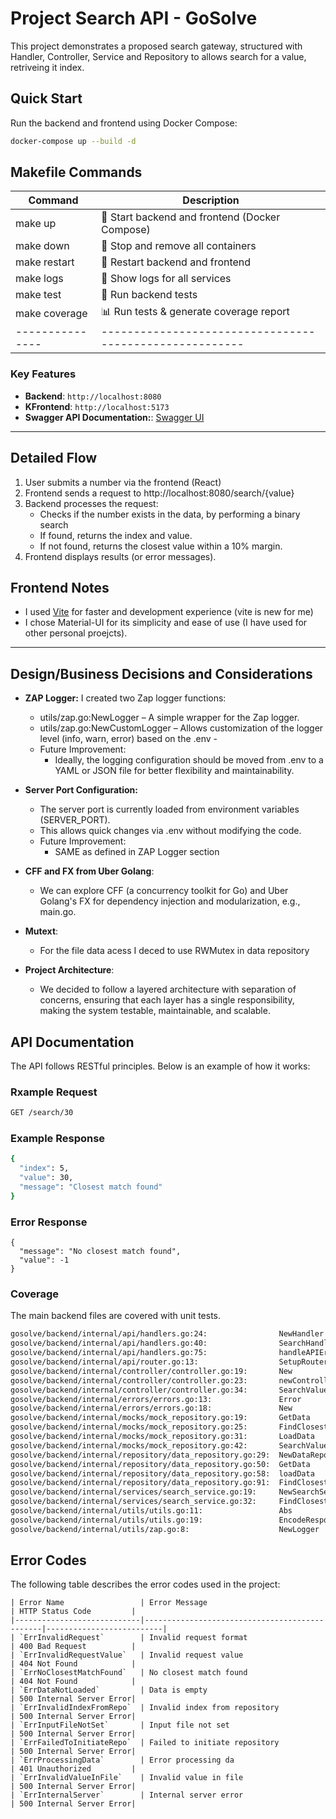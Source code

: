 # Project Search API - GoSolve

This project demonstrates a proposed search gateway, structured with Handler, Controller, Service and Repository to allows search for a value, retriveing it index.

## Quick Start

Run the backend and frontend using Docker Compose:

```bash
docker-compose up --build -d
```

## Makefile Commands

| Command	    | Description
|---------------|-------------------------------------------------------|
| make up	    |  🚀 Start backend and frontend (Docker Compose)       |
| make down	    | 🛑 Stop and remove all containers                     |
| make restart	| 🔄 Restart backend and frontend                       |
| make logs	    | 📜 Show logs for all services                         |
| make test	    | 🧪 Run backend tests                                  |
| make coverage	| 📊 Run tests & generate coverage report               |
|---------------|-------------------------------------------------------|


### Key Features
- **Backend**: `http://localhost:8080`
- **KFrontend**: `http://localhost:5173`
- **Swagger API Documentation:**: [Swagger UI](http://localhost:8080/swagger/index.html)
---

## Detailed Flow

1. User submits a number via the frontend (React)
2. Frontend sends a request to http://localhost:8080/search/{value}
3. Backend processes the request:
    - Checks if the number exists in the data, by performing a binary search
    - If found, returns the index and value.
    - If not found, returns the closest value within a 10% margin.
4. Frontend displays results (or error messages).

## Frontend Notes

  - I used [Vite](https://vite.dev/guide/) for faster and development experience (vite is new for me)
  - I chose Material-UI for its simplicity and ease of use (I have used for other personal proejcts).


---

## Design/Business Decisions and Considerations

- **ZAP Logger:** I created two Zap logger functions:
    - utils/zap.go:NewLogger – A simple wrapper for the Zap logger.
    - utils/zap.go:NewCustomLogger – Allows customization of the logger level (info, warn, error) based on the .env - 
    - Future Improvement:
        - Ideally, the logging configuration should be moved from .env to a YAML or JSON file for better flexibility and maintainability.

- **Server Port Configuration:**
    - The server port is currently loaded from environment variables (SERVER_PORT).
    - This allows quick changes via .env without modifying the code.
    - Future Improvement:
        - SAME as defined in ZAP Logger section

- **CFF and FX from Uber Golang**:
  - We can explore CFF (a concurrency toolkit for Go) and Uber Golang's FX for dependency injection and modularization, e.g., main.go. 

- **Mutext**:
  - For the file data acess I deced to use RWMutex in data repository

- **Project Architecture**:
  - We decided to follow a layered architecture with separation of concerns, ensuring that each layer has a single responsibility, making the system testable, maintainable, and scalable.

## API Documentation

The API follows RESTful principles. Below is an example of how it works:

### Rxample Request

```bash
GET /search/30
```

### Example Response

```bash
{
  "index": 5,
  "value": 30,
  "message": "Closest match found"
}
```

### Error Response

```bsh
{
  "message": "No closest match found",
  "value": -1
}
```

### Coverage

The main backend files are covered with unit tests.

```bash
gosolve/backend/internal/api/handlers.go:24:			    NewHandler		      100.0%
gosolve/backend/internal/api/handlers.go:40:			    SearchHandler		  84.2%
gosolve/backend/internal/api/handlers.go:75:			    handleAPIError		  66.7%
gosolve/backend/internal/api/router.go:13:			        SetupRouter		      0.0%
gosolve/backend/internal/controller/controller.go:19:       New		        	  0.0%
gosolve/backend/internal/controller/controller.go:23:	    newController		  0.0%
gosolve/backend/internal/controller/controller.go:34:	    SearchValue	    	  0.0%
gosolve/backend/internal/errors/errors.go:13:			    Error		    	  100.0%
gosolve/backend/internal/errors/errors.go:18:			    New		              100.0%
gosolve/backend/internal/mocks/mock_repository.go:19:		GetData			      100.0%
gosolve/backend/internal/mocks/mock_repository.go:25:		FindClosestMatchIndex 100.0%
gosolve/backend/internal/mocks/mock_repository.go:31:		LoadData		      0.0%
gosolve/backend/internal/mocks/mock_repository.go:42:		SearchValue		      100.0%
gosolve/backend/internal/repository/data_repository.go:29:	NewDataRepository	  0.0%
gosolve/backend/internal/repository/data_repository.go:50:	GetData			      100.0%
gosolve/backend/internal/repository/data_repository.go:58:	loadData	          90.0%
gosolve/backend/internal/repository/data_repository.go:91:	FindClosestMatchIndex 81.8%
gosolve/backend/internal/services/search_service.go:19:		NewSearchService	  100.0%
gosolve/backend/internal/services/search_service.go:32:		FindClosest		      100.0%
gosolve/backend/internal/utils/utils.go:11:			        Abs		              100.0%
gosolve/backend/internal/utils/utils.go:19:			        EncodeResponse		  100.0%
gosolve/backend/internal/utils/zap.go:8:			        NewLogger		      0.0%
```

## Error Codes

The following table describes the error codes used in the project:

    | Error Name                 | Error Message                                 | HTTP Status Code         |
    |----------------------------|-----------------------------------------------|--------------------------|
    | `ErrInvalidRequest`        | Invalid request format                        | 400 Bad Request          |
    | `ErrInvalidRequestValue`   | Invalid request value                         | 404 Not Found            |
    | `ErrNoClosestMatchFound`   | No closest match found                        | 404 Not Found            |
    | `ErrDataNotLoaded`         | Data is empty                                 | 500 Internal Server Error|
    | `ErrInvalidIndexFromRepo`  | Invalid index from repository                 | 500 Internal Server Error|
    | `ErrInputFileNotSet`       | Input file not set                            | 500 Internal Server Error|
    | `ErrFailedToInitiateRepo`  | Failed to initiate repository                 | 500 Internal Server Error|
    | `ErrProcessingData`        | Error processing da                           | 401 Unauthorized         |
    | `ErrInvalidValueInFile`    | Invalid value in file                         | 500 Internal Server Error|
    | `ErrInternalServer`        | Internal server error                         | 500 Internal Server Error|
